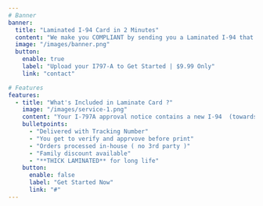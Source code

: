 ```yaml
---
# Banner
banner:
  title: "Laminated I-94 Card in 2 Minutes"
  content: "We make you COMPLIANT by sending you a Laminated I-94 that every non-greencard holder residing in US should carry with them at all times. Better be SAFE than SORRY."
  image: "/images/banner.png"
  button:
    enable: true
    label: "Upload your I797-A to Get Started | $9.99 Only"
    link: "contact"

# Features
features:
  - title: "What's Included in Laminate Card ?"
    image: "/images/service-1.png"
    content: "Your I-797A approval notice contains a new I-94  (towards bottom). You will be asked to upload scanned copy. Our AI then auto extracts the I-94 section, prints and laminates it in Visting Card size and ships it to you."
    bulletpoints:
      - "Delivered with Tracking Number"
      - "You get to verify and apprvove before print"
      - "Orders processed in-house ( no 3rd party )"
      - "Family discount available"
      - "**THICK LAMINATED** for long life"
    button:
      enable: false
      label: "Get Started Now"
      link: "#"
---
```

